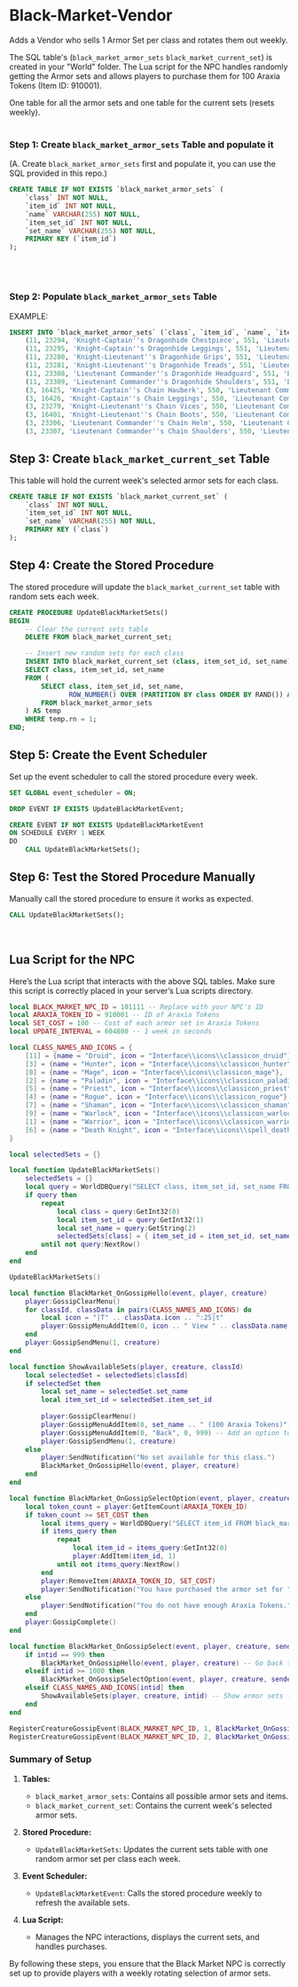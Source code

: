 # Black-Market-Vendor

Adds a Vendor who sells 1 Armor Set per class and rotates them out weekly.

The SQL table's (`black_market_armor_sets` `black_market_current_set`) is created in your "World" folder. The Lua script for the NPC handles randomly getting the Armor sets and allows players to purchase them for 100 Araxia Tokens (Item ID: 910001).


One table for all the armor sets and one table for the current sets (resets weekly).
<br>
<br>
### Step 1: Create `black_market_armor_sets` Table and populate it
(A. Create `black_market_armor_sets` first and populate it, you can use the SQL provided in this repo.)

```sql
CREATE TABLE IF NOT EXISTS `black_market_armor_sets` (
    `class` INT NOT NULL,
    `item_id` INT NOT NULL,
    `name` VARCHAR(255) NOT NULL,
    `item_set_id` INT NOT NULL,
    `set_name` VARCHAR(255) NOT NULL,
    PRIMARY KEY (`item_id`)
);
```
<br>
<br>

### Step 2: Populate `black_market_armor_sets` Table

EXAMPLE:

```sql
INSERT INTO `black_market_armor_sets` (`class`, `item_id`, `name`, `item_set_id`, `set_name`) VALUES
    (11, 23294, 'Knight-Captain''s Dragonhide Chestpiece', 551, 'Lieutenant Commander''s Refuge'),
    (11, 23295, 'Knight-Captain''s Dragonhide Leggings', 551, 'Lieutenant Commander''s Refuge'),
    (11, 23280, 'Knight-Lieutenant''s Dragonhide Grips', 551, 'Lieutenant Commander''s Refuge'),
    (11, 23281, 'Knight-Lieutenant''s Dragonhide Treads', 551, 'Lieutenant Commander''s Refuge'),
    (11, 23308, 'Lieutenant Commander''s Dragonhide Headguard', 551, 'Lieutenant Commander''s Refuge'),
    (11, 23309, 'Lieutenant Commander''s Dragonhide Shoulders', 551, 'Lieutenant Commander''s Refuge'),
    (3, 16425, 'Knight-Captain''s Chain Hauberk', 550, 'Lieutenant Commander''s Pursuance'),
    (3, 16426, 'Knight-Captain''s Chain Leggings', 550, 'Lieutenant Commander''s Pursuance'),
    (3, 23279, 'Knight-Lieutenant''s Chain Vices', 550, 'Lieutenant Commander''s Pursuance'),
    (3, 16401, 'Knight-Lieutenant''s Chain Boots', 550, 'Lieutenant Commander''s Pursuance'),
    (3, 23306, 'Lieutenant Commander''s Chain Helm', 550, 'Lieutenant Commander''s Pursuance'),
    (3, 23307, 'Lieutenant Commander''s Chain Shoulders', 550, 'Lieutenant Commander''s Pursuance');
```

## Step 3: Create `black_market_current_set` Table
This table will hold the current week's selected armor sets for each class.

```sql
CREATE TABLE IF NOT EXISTS `black_market_current_set` (
    `class` INT NOT NULL,
    `item_set_id` INT NOT NULL,
    `set_name` VARCHAR(255) NOT NULL,
    PRIMARY KEY (`class`)
);
```

## Step 4: Create the Stored Procedure
The stored procedure will update the `black_market_current_set` table with random sets each week.

```sql
CREATE PROCEDURE UpdateBlackMarketSets()
BEGIN
    -- Clear the current sets table
    DELETE FROM black_market_current_set;

    -- Insert new random sets for each class
    INSERT INTO black_market_current_set (class, item_set_id, set_name)
    SELECT class, item_set_id, set_name
    FROM (
        SELECT class, item_set_id, set_name,
               ROW_NUMBER() OVER (PARTITION BY class ORDER BY RAND()) AS rn
        FROM black_market_armor_sets
    ) AS temp
    WHERE temp.rn = 1;
END;
```

## Step 5: Create the Event Scheduler
Set up the event scheduler to call the stored procedure every week.

```sql
SET GLOBAL event_scheduler = ON;

DROP EVENT IF EXISTS UpdateBlackMarketEvent;

CREATE EVENT IF NOT EXISTS UpdateBlackMarketEvent
ON SCHEDULE EVERY 1 WEEK
DO
    CALL UpdateBlackMarketSets();
```


## Step 6: Test the Stored Procedure Manually
Manually call the stored procedure to ensure it works as expected.

```sql
CALL UpdateBlackMarketSets();
```

<br>

## Lua Script for the NPC
Here’s the Lua script that interacts with the above SQL tables. Make sure this script is correctly placed in your server’s Lua scripts directory.

```lua
local BLACK_MARKET_NPC_ID = 101111 -- Replace with your NPC's ID
local ARAXIA_TOKEN_ID = 910001 -- ID of Araxia Tokens
local SET_COST = 100 -- Cost of each armor set in Araxia Tokens
local UPDATE_INTERVAL = 604800 -- 1 week in seconds

local CLASS_NAMES_AND_ICONS = {
    [11] = {name = "Druid", icon = "Interface\\icons\\classicon_druid"},
    [3] = {name = "Hunter", icon = "Interface\\icons\\classicon_hunter"},
    [8] = {name = "Mage", icon = "Interface\\icons\\classicon_mage"},
    [2] = {name = "Paladin", icon = "Interface\\icons\\classicon_paladin"},
    [5] = {name = "Priest", icon = "Interface\\icons\\classicon_priest"},
    [4] = {name = "Rogue", icon = "Interface\\icons\\classicon_rogue"},
    [7] = {name = "Shaman", icon = "Interface\\icons\\classicon_shaman"},
    [9] = {name = "Warlock", icon = "Interface\\icons\\classicon_warlock"},
    [1] = {name = "Warrior", icon = "Interface\\icons\\classicon_warrior"},
    [6] = {name = "Death Knight", icon = "Interface\\icons\\spell_deathknight_classicon"}
}

local selectedSets = {}

local function UpdateBlackMarketSets()
    selectedSets = {}
    local query = WorldDBQuery("SELECT class, item_set_id, set_name FROM black_market_current_set")
    if query then
        repeat
            local class = query:GetInt32(0)
            local item_set_id = query:GetInt32(1)
            local set_name = query:GetString(2)
            selectedSets[class] = { item_set_id = item_set_id, set_name = set_name }
        until not query:NextRow()
    end
end

UpdateBlackMarketSets()

local function BlackMarket_OnGossipHello(event, player, creature)
    player:GossipClearMenu()
    for classId, classData in pairs(CLASS_NAMES_AND_ICONS) do
        local icon = "|T" .. classData.icon .. ":25|t"
        player:GossipMenuAddItem(0, icon .. " View " .. classData.name .. " armor set", 0, classId)
    end
    player:GossipSendMenu(1, creature)
end

local function ShowAvailableSets(player, creature, classId)
    local selectedSet = selectedSets[classId]
    if selectedSet then
        local set_name = selectedSet.set_name
        local item_set_id = selectedSet.item_set_id
        
        player:GossipClearMenu()
        player:GossipMenuAddItem(0, set_name .. " (100 Araxia Tokens)", 0, 1000 + item_set_id)
        player:GossipMenuAddItem(0, "Back", 0, 999) -- Add an option to go back to the class menu
        player:GossipSendMenu(1, creature)
    else
        player:SendNotification("No set available for this class.")
        BlackMarket_OnGossipHello(event, player, creature)
    end
end

local function BlackMarket_OnGossipSelectOption(event, player, creature, sender, item_set_id, code)
    local token_count = player:GetItemCount(ARAXIA_TOKEN_ID)
    if token_count >= SET_COST then
        local items_query = WorldDBQuery("SELECT item_id FROM black_market_armor_sets WHERE item_set_id = " .. item_set_id)
        if items_query then
            repeat
                local item_id = items_query:GetInt32(0)
                player:AddItem(item_id, 1)
            until not items_query:NextRow()
        end
        player:RemoveItem(ARAXIA_TOKEN_ID, SET_COST)
        player:SendNotification("You have purchased the armor set for " .. SET_COST .. " Araxia Tokens.")
    else
        player:SendNotification("You do not have enough Araxia Tokens.")
    end
    player:GossipComplete()
end

local function BlackMarket_OnGossipSelect(event, player, creature, sender, intid, code)
    if intid == 999 then
        BlackMarket_OnGossipHello(event, player, creature) -- Go back to the class menu
    elseif intid >= 1000 then
        BlackMarket_OnGossipSelectOption(event, player, creature, sender, intid - 1000, code) -- Handle item purchase
    elseif CLASS_NAMES_AND_ICONS[intid] then
        ShowAvailableSets(player, creature, intid) -- Show armor sets for the selected class
    end
end

RegisterCreatureGossipEvent(BLACK_MARKET_NPC_ID, 1, BlackMarket_OnGossipHello) -- GOSSIP_HELLO
RegisterCreatureGossipEvent(BLACK_MARKET_NPC_ID, 2, BlackMarket_OnGossipSelect) -- GOSSIP_SELECT
```



### Summary of Setup

1. **Tables:**
    - `black_market_armor_sets`: Contains all possible armor sets and items.
    - `black_market_current_set`: Contains the current week's selected armor sets.

2. **Stored Procedure:**
    - `UpdateBlackMarketSets`: Updates the current sets table with one random armor set per class each week.

3. **Event Scheduler:**
    - `UpdateBlackMarketEvent`: Calls the stored procedure weekly to refresh the available sets.

4. **Lua Script:**
    - Manages the NPC interactions, displays the current sets, and handles purchases.

By following these steps, you ensure that the Black Market NPC is correctly set up to provide players with a weekly rotating selection of armor sets.
